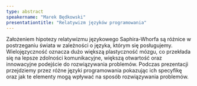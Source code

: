 ```yaml
---
type: abstract
speakername: "Marek Będkowski"
presentationtitle: "Relatywizm języków programowania"
---
```

Założeniem hipotezy relatywizmu językowego Saphira-Whorfa są różnice w postrzeganiu świata w zależności o języka, którym się posługujemy. Wielojęzyczność oznacza dużo większą plastyczność mózgu, co przekłada się na lepsze zdolności komunikacyjne, większą otwartość oraz innowacyjne podejście do rozwiązywania problemów. Podczas prezentacji przejdziemy przez różne języki programowania pokazując ich specyfikę oraz jak te elementy mogą wpływać na sposób rozwiązywania problemów.
